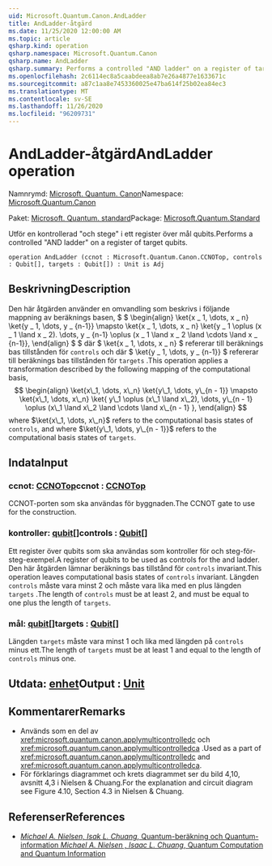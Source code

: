 ```yaml
---
uid: Microsoft.Quantum.Canon.AndLadder
title: AndLadder-åtgärd
ms.date: 11/25/2020 12:00:00 AM
ms.topic: article
qsharp.kind: operation
qsharp.namespace: Microsoft.Quantum.Canon
qsharp.name: AndLadder
qsharp.summary: Performs a controlled "AND ladder" on a register of target qubits.
ms.openlocfilehash: 2c6114ec8a5caabdeea8ab7e26a4877e1633671c
ms.sourcegitcommit: a87c1aa8e7453360025e47ba614f25b02ea84ec3
ms.translationtype: MT
ms.contentlocale: sv-SE
ms.lasthandoff: 11/26/2020
ms.locfileid: "96209731"
---
```

# <a name="andladder-operation"></a><span data-ttu-id="c3984-102">AndLadder-åtgärd</span><span class="sxs-lookup"><span data-stu-id="c3984-102">AndLadder operation</span></span>

<span data-ttu-id="c3984-103">Namnrymd: [Microsoft. Quantum. Canon](xref:Microsoft.Quantum.Canon)</span><span class="sxs-lookup"><span data-stu-id="c3984-103">Namespace: [Microsoft.Quantum.Canon](xref:Microsoft.Quantum.Canon)</span></span>

<span data-ttu-id="c3984-104">Paket: [Microsoft. Quantum. standard](https://nuget.org/packages/Microsoft.Quantum.Standard)</span><span class="sxs-lookup"><span data-stu-id="c3984-104">Package: [Microsoft.Quantum.Standard](https://nuget.org/packages/Microsoft.Quantum.Standard)</span></span>


<span data-ttu-id="c3984-105">Utför en kontrollerad "och stege" i ett register över mål qubits.</span><span class="sxs-lookup"><span data-stu-id="c3984-105">Performs a controlled "AND ladder" on a register of target qubits.</span></span>

```qsharp
operation AndLadder (ccnot : Microsoft.Quantum.Canon.CCNOTop, controls : Qubit[], targets : Qubit[]) : Unit is Adj
```


## <a name="description"></a><span data-ttu-id="c3984-106">Beskrivning</span><span class="sxs-lookup"><span data-stu-id="c3984-106">Description</span></span>

<span data-ttu-id="c3984-107">Den här åtgärden använder en omvandling som beskrivs i följande mappning av beräknings basen, $ $ \begin{align} \ket{x \_ 1, \dots, x \_ n} \ket{y \_ 1, \dots, y \_ {n-1}} \mapsto \ket{x \_ 1, \dots, x \_ n} \ket{y \_ 1 \oplus (x \_ 1 \land x \_ 2). \dots, y \_ {n-1} \oplus (x \_ 1 \land x \_ 2 \land \cdots \land x \_ {n-1}}, \end{align} $ $ där $ \ket{x \_ 1, \dots, x \_ n} $ refererar till beräknings bas tillstånden för `controls` och där $ \ket{y \_ 1, \dots, y \_ {n-1}} $ refererar till beräknings bas tillstånden för `targets` .</span><span class="sxs-lookup"><span data-stu-id="c3984-107">This operation applies a transformation described by the following mapping of the computational basis, $$ \begin{align} \ket{x\_1, \dots, x\_n} \ket{y\_1, \dots, y\_{n - 1}} \mapsto \ket{x\_1, \dots, x\_n} \ket{ y\_1 \oplus (x\_1 \land x\_2), \dots, y\_{n - 1} \oplus (x\_1 \land x\_2 \land \cdots \land x\_{n - 1} }, \end{align} $$ where $\ket{x\_1, \dots, x\_n}$ refers to the computational basis states of `controls`, and where $\ket{y\_1, \dots, y\_{n - 1}}$ refers to the computational basis states of `targets`.</span></span>

## <a name="input"></a><span data-ttu-id="c3984-108">Indata</span><span class="sxs-lookup"><span data-stu-id="c3984-108">Input</span></span>

### <a name="ccnot--ccnotop"></a><span data-ttu-id="c3984-109">ccnot: [CCNOTop](xref:Microsoft.Quantum.Canon.CCNOTop)</span><span class="sxs-lookup"><span data-stu-id="c3984-109">ccnot : [CCNOTop](xref:Microsoft.Quantum.Canon.CCNOTop)</span></span>

<span data-ttu-id="c3984-110">CCNOT-porten som ska användas för byggnaden.</span><span class="sxs-lookup"><span data-stu-id="c3984-110">The CCNOT gate to use for the construction.</span></span>


### <a name="controls--qubit"></a><span data-ttu-id="c3984-111">kontroller: [qubit](xref:microsoft.quantum.lang-ref.qubit)[]</span><span class="sxs-lookup"><span data-stu-id="c3984-111">controls : [Qubit](xref:microsoft.quantum.lang-ref.qubit)[]</span></span>

<span data-ttu-id="c3984-112">Ett register över qubits som ska användas som kontroller för och steg-för-steg-exempel.</span><span class="sxs-lookup"><span data-stu-id="c3984-112">A register of qubits to be used as controls for the and ladder.</span></span>
<span data-ttu-id="c3984-113">Den här åtgärden lämnar beräknings bas tillstånd för `controls` invariant.</span><span class="sxs-lookup"><span data-stu-id="c3984-113">This operation leaves computational basis states of `controls` invariant.</span></span>
<span data-ttu-id="c3984-114">Längden `controls` måste vara minst 2 och måste vara lika med en plus längden `targets` .</span><span class="sxs-lookup"><span data-stu-id="c3984-114">The length of `controls` must be at least 2, and must be equal to one plus the length of `targets`.</span></span>


### <a name="targets--qubit"></a><span data-ttu-id="c3984-115">mål: [qubit](xref:microsoft.quantum.lang-ref.qubit)[]</span><span class="sxs-lookup"><span data-stu-id="c3984-115">targets : [Qubit](xref:microsoft.quantum.lang-ref.qubit)[]</span></span>

<span data-ttu-id="c3984-116">Längden `targets` måste vara minst 1 och lika med längden på `controls` minus ett.</span><span class="sxs-lookup"><span data-stu-id="c3984-116">The length of `targets` must be at least 1 and equal to the length of `controls` minus one.</span></span>



## <a name="output--unit"></a><span data-ttu-id="c3984-117">Utdata: [enhet](xref:microsoft.quantum.lang-ref.unit)</span><span class="sxs-lookup"><span data-stu-id="c3984-117">Output : [Unit](xref:microsoft.quantum.lang-ref.unit)</span></span>



## <a name="remarks"></a><span data-ttu-id="c3984-118">Kommentarer</span><span class="sxs-lookup"><span data-stu-id="c3984-118">Remarks</span></span>

- <span data-ttu-id="c3984-119">Används som en del av <xref:microsoft.quantum.canon.applymulticontrolledc> och <xref:microsoft.quantum.canon.applymulticontrolledca> .</span><span class="sxs-lookup"><span data-stu-id="c3984-119">Used as a part of <xref:microsoft.quantum.canon.applymulticontrolledc> and <xref:microsoft.quantum.canon.applymulticontrolledca>.</span></span>
- <span data-ttu-id="c3984-120">För förklarings diagrammet och krets diagrammet ser du bild 4,10, avsnitt 4,3 i Nielsen & Chuang.</span><span class="sxs-lookup"><span data-stu-id="c3984-120">For the explanation and circuit diagram see Figure 4.10, Section 4.3 in Nielsen & Chuang.</span></span>

## <a name="references"></a><span data-ttu-id="c3984-121">Referenser</span><span class="sxs-lookup"><span data-stu-id="c3984-121">References</span></span>

- [<span data-ttu-id="c3984-122">*Michael A. Nielsen, Isak L. Chuang*, Quantum-beräkning och Quantum-information</span><span class="sxs-lookup"><span data-stu-id="c3984-122"> *Michael A. Nielsen , Isaac L. Chuang*, Quantum Computation and Quantum Information </span></span>](http://doi.org/10.1017/CBO9780511976667)
